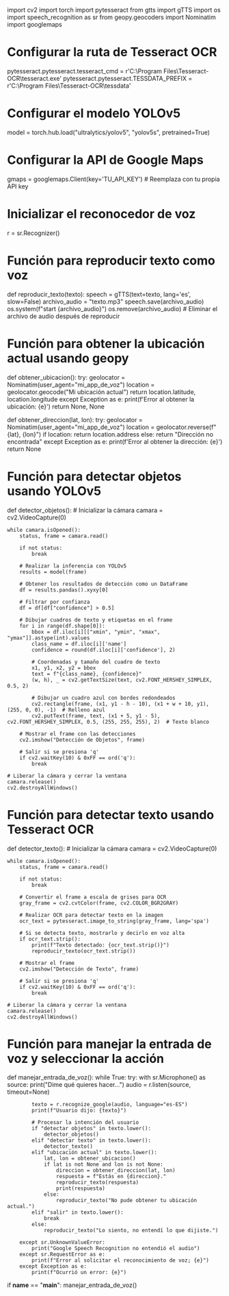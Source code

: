 import cv2
import torch
import pytesseract
from gtts import gTTS
import os
import speech_recognition as sr
from geopy.geocoders import Nominatim
import googlemaps

# Configurar la ruta de Tesseract OCR
pytesseract.pytesseract.tesseract_cmd = r'C:\Program Files\Tesseract-OCR\tesseract.exe'
pytesseract.pytesseract.TESSDATA_PREFIX = r'C:\Program Files\Tesseract-OCR\tessdata'

# Configurar el modelo YOLOv5
model = torch.hub.load("ultralytics/yolov5", "yolov5s", pretrained=True)

# Configurar la API de Google Maps
gmaps = googlemaps.Client(key='TU_API_KEY')  # Reemplaza con tu propia API key

# Inicializar el reconocedor de voz
r = sr.Recognizer()

# Función para reproducir texto como voz
def reproducir_texto(texto):
    speech = gTTS(text=texto, lang='es', slow=False)
    archivo_audio = "texto.mp3"
    speech.save(archivo_audio)
    os.system(f"start {archivo_audio}")
    os.remove(archivo_audio)  # Eliminar el archivo de audio después de reproducir

# Función para obtener la ubicación actual usando geopy
def obtener_ubicacion():
    try:
        geolocator = Nominatim(user_agent="mi_app_de_voz")
        location = geolocator.geocode("Mi ubicación actual")
        return location.latitude, location.longitude
    except Exception as e:
        print(f'Error al obtener la ubicación: {e}')
        return None, None
    
def obtener_direccion(lat, lon):
    try:
        geolocator = Nominatim(user_agent="mi_app_de_voz")
        location = geolocator.reverse(f"{lat}, {lon}")
        if location:
            return location.address
        else:
            return "Dirección no encontrada"
    except Exception as e:
        print(f'Error al obtener la dirección: {e}')
        return None

# Función para detectar objetos usando YOLOv5
def detector_objetos():
    # Inicializar la cámara
    camara = cv2.VideoCapture(0)

    while camara.isOpened():
        status, frame = camara.read()

        if not status:
            break

        # Realizar la inferencia con YOLOv5
        results = model(frame)

        # Obtener los resultados de detección como un DataFrame
        df = results.pandas().xyxy[0]

        # Filtrar por confianza
        df = df[df["confidence"] > 0.5]

        # Dibujar cuadros de texto y etiquetas en el frame
        for i in range(df.shape[0]):
            bbox = df.iloc[i][["xmin", "ymin", "xmax", "ymax"]].astype(int).values
            class_name = df.iloc[i]['name']
            confidence = round(df.iloc[i]['confidence'], 2)

            # Coordenadas y tamaño del cuadro de texto
            x1, y1, x2, y2 = bbox
            text = f"{class_name}, {confidence}"
            (w, h), _ = cv2.getTextSize(text, cv2.FONT_HERSHEY_SIMPLEX, 0.5, 2)

            # Dibujar un cuadro azul con bordes redondeados
            cv2.rectangle(frame, (x1, y1 - h - 10), (x1 + w + 10, y1), (255, 0, 0), -1)  # Relleno azul
            cv2.putText(frame, text, (x1 + 5, y1 - 5), cv2.FONT_HERSHEY_SIMPLEX, 0.5, (255, 255, 255), 2)  # Texto blanco

        # Mostrar el frame con las detecciones
        cv2.imshow("Detección de Objetos", frame)

        # Salir si se presiona 'q'
        if cv2.waitKey(10) & 0xFF == ord('q'):
            break

    # Liberar la cámara y cerrar la ventana
    camara.release()
    cv2.destroyAllWindows()

# Función para detectar texto usando Tesseract OCR
def detector_texto():
    # Inicializar la cámara
    camara = cv2.VideoCapture(0)

    while camara.isOpened():
        status, frame = camara.read()

        if not status:
            break

        # Convertir el frame a escala de grises para OCR
        gray_frame = cv2.cvtColor(frame, cv2.COLOR_BGR2GRAY)

        # Realizar OCR para detectar texto en la imagen
        ocr_text = pytesseract.image_to_string(gray_frame, lang='spa')

        # Si se detecta texto, mostrarlo y decirlo en voz alta
        if ocr_text.strip():
            print(f"Texto detectado: {ocr_text.strip()}")
            reproducir_texto(ocr_text.strip())

        # Mostrar el frame
        cv2.imshow("Detección de Texto", frame)

        # Salir si se presiona 'q'
        if cv2.waitKey(10) & 0xFF == ord('q'):
            break

    # Liberar la cámara y cerrar la ventana
    camara.release()
    cv2.destroyAllWindows()

# Función para manejar la entrada de voz y seleccionar la acción
def manejar_entrada_de_voz():
    while True:
        try:
            with sr.Microphone() as source:
                print("Dime qué quieres hacer...")
                audio = r.listen(source, timeout=None)

            texto = r.recognize_google(audio, language="es-ES")
            print(f"Usuario dijo: {texto}")

            # Procesar la intención del usuario
            if "detectar objetos" in texto.lower():
                detector_objetos()
            elif "detectar texto" in texto.lower():
                detector_texto()
            elif "ubicación actual" in texto.lower():
                lat, lon = obtener_ubicacion()
                if lat is not None and lon is not None:
                    direccion = obtener_direccion(lat, lon)
                    respuesta = f"Estás en {direccion}."
                    reproducir_texto(respuesta)
                    print(respuesta)
                else:
                    reproducir_texto("No pude obtener tu ubicación actual.")
            elif "salir" in texto.lower():
                break
            else:
                reproducir_texto("Lo siento, no entendí lo que dijiste.")

        except sr.UnknownValueError:
            print("Google Speech Recognition no entendió el audio")
        except sr.RequestError as e:
            print(f"Error al solicitar el reconocimiento de voz; {e}")
        except Exception as e:
            print(f"Ocurrió un error: {e}")

if __name__ == "__main__":
    manejar_entrada_de_voz()

